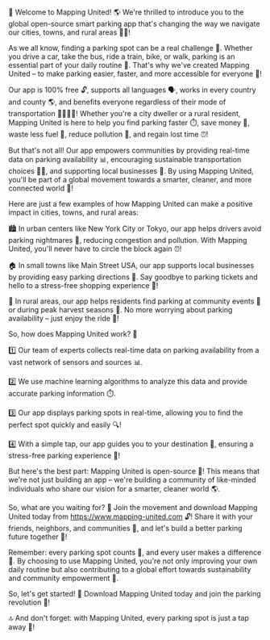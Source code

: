 🎉 Welcome to Mapping United! 🌎 We're thrilled to introduce you to the global open-source smart parking app that's changing the way we navigate our cities, towns, and rural areas 🚗💨!

As we all know, finding a parking spot can be a real challenge 🤯. Whether you drive a car, take the bus, ride a train, bike, or walk, parking is an essential part of your daily routine 💪. That's why we've created Mapping United – to make parking easier, faster, and more accessible for everyone 🌟!

Our app is 100% free 🔓, supports all languages 🗣️, works in every country and county 🌎, and benefits everyone regardless of their mode of transportation 🚌🚂🛴‍♂️! Whether you're a city dweller or a rural resident, Mapping United is here to help you find parking faster ⏱️, save money 💸, waste less fuel 🔧, reduce pollution 🌿, and regain lost time ⏰!

But that's not all! Our app empowers communities by providing real-time data on parking availability 📊, encouraging sustainable transportation choices 🚴‍♀️, and supporting local businesses 👥. By using Mapping United, you'll be part of a global movement towards a smarter, cleaner, and more connected world 💫!

Here are just a few examples of how Mapping United can make a positive impact in cities, towns, and rural areas:

🏙️ In urban centers like New York City or Tokyo, our app helps drivers avoid parking nightmares 🤯, reducing congestion and pollution. With Mapping United, you'll never have to circle the block again ⏰!

🏠 In small towns like Main Street USA, our app supports local businesses by providing easy parking directions 👥. Say goodbye to parking tickets and hello to a stress-free shopping experience 💸!

🌳 In rural areas, our app helps residents find parking at community events 🎉 or during peak harvest seasons 🍃. No more worrying about parking availability – just enjoy the ride 🚗!

So, how does Mapping United work? 🤔

1️⃣ Our team of experts collects real-time data on parking availability from a vast network of sensors and sources 📊.

2️⃣ We use machine learning algorithms to analyze this data and provide accurate parking information ⏱️.

3️⃣ Our app displays parking spots in real-time, allowing you to find the perfect spot quickly and easily 🔍!

4️⃣ With a simple tap, our app guides you to your destination 📍, ensuring a stress-free parking experience 💯!

But here's the best part: Mapping United is open-source 🌟! This means that we're not just building an app – we're building a community of like-minded individuals who share our vision for a smarter, cleaner world 🌎.

So, what are you waiting for? 🤔 Join the movement and download Mapping United today from https://www.mapping-united.com 🔓! Share it with your friends, neighbors, and communities 👥, and let's build a better parking future together 🚀!

Remember: every parking spot counts 🌟, and every user makes a difference 💪. By choosing to use Mapping United, you're not only improving your own daily routine but also contributing to a global effort towards sustainability and community empowerment 🌈.

So, let's get started! 🎉 Download Mapping United today and join the parking revolution 🔋!

🔝 And don't forget: with Mapping United, every parking spot is just a tap away 📍!